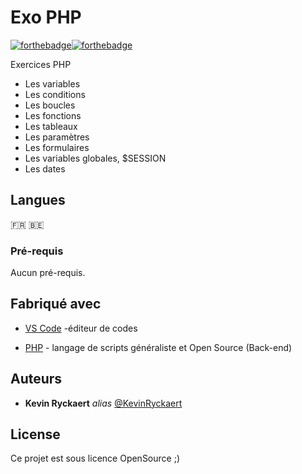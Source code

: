 # Exo PHP


[![forthebadge](https://forthebadge.com/images/badges/built-by-developers.svg)](https://forthebadge.com)[![forthebadge](https://forthebadge.com/images/badges/built-with-love.svg)](https://forthebadge.com)

Exercices PHP

* Les variables
* Les conditions
* Les boucles
* Les fonctions
* Les tableaux
* Les paramètres
* Les formulaires
* Les variables globales, $SESSION
* Les dates


## Langues
:fr: :belgium:


### Pré-requis

Aucun pré-requis.



## Fabriqué avec

* [VS Code](https://code.visualstudio.com/) -éditeur de codes

* [PHP](http://PHP.net) -  langage de scripts généraliste et Open Source (Back-end)


## Auteurs

* **Kevin Ryckaert** _alias_ [@KevinRyckaert](https://github.com/KevinRyckaert)

## License

Ce projet est sous licence OpenSource ;)

